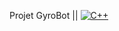 Projet GyroBot || [![C++](https://img.shields.io/badge/C++-%2300599C.svg?logo=c%2B%2B&logoColor=white)](#)
